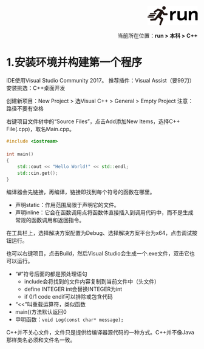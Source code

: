 <div align="right"><a href="https://github.com/YuXiang187/run"><img src="./assets/run.png"></a></div>
<p align="right">当前所在位置：<strong>run > 本科 > C++</strong></p>

# 1.安装环境并构建第一个程序

IDE使用Visual Studio Community 2017。
推荐插件：Visual Assist（要99刀）
安装挑选：C++桌面开发

创建新项目：New Project > 选Visual C++ > General > Empty Project
注意：路径不要有空格

右键项目文件树中的“Source Files”，点击Add添加New Items，选择C++ File(.cpp)，取名Main.cpp。

```c++
#include <iostream>

int main()
{
    std::cout << "Hello World!" << std::endl;
    std::cin.get();
}
```

编译器会先链接，再编译，链接即找到每个符号的函数在哪里。

- 声明static：作用范围局限于声明它的文件。
- 声明inline：它会在函数调用点将函数体直接插入到调用代码中，而不是生成常规的函数调用和返回指令。

在工具栏上，选择解决方案配置为Debug、选择解决方案平台为x64，点击调试按钮运行。

也可以右键项目，点击Build，然后Visual Studio会生成一个.exe文件，双击它也可以运行。

- “#”符号后面的都是预处理语句
    - include会将找到的文件内容复制到当前文件中（头文件）
    - define INTEGER int会替换INTEGER为int
    - if 0/1 code endif可以排除或包含代码
- “<<”叫重载运算符，类似函数
- main()方法默认返回0
- 申明函数：`void Log(const char* message);`

C++并不关心文件，文件只是提供给编译器源代码的一种方式。C++并不像Java那样类名必须和文件名一致。